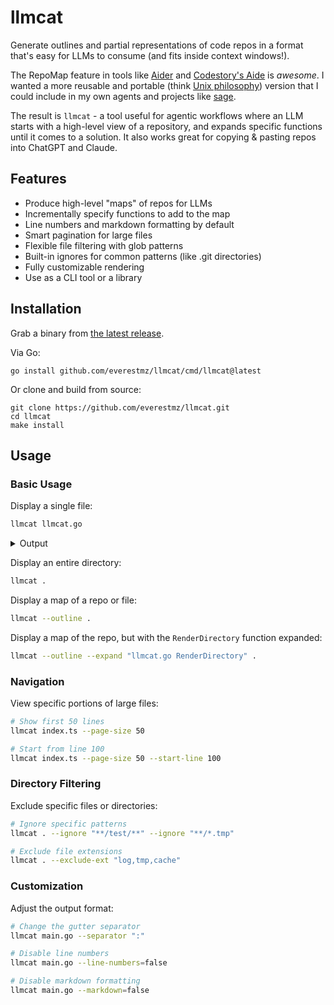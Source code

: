 # llmcat

Generate outlines and partial representations of code repos in a format that's easy for LLMs to consume (and fits inside context windows!).

The RepoMap feature in tools like [Aider](https://github.com/Aider-AI/aider) and [Codestory's Aide](https://github.com/codestoryai) is _awesome_. I wanted a more reusable and portable (think [Unix philosophy](http://www.catb.org/esr/writings/taoup/html/ch01s06.html)) version that I could include in my own agents and projects like [sage](https://github.com/everestmz/sage).

The result is `llmcat` - a tool useful for agentic workflows where an LLM starts with a high-level view of a repository, and expands specific functions until it comes to a solution. It also works great for copying & pasting repos into ChatGPT and Claude.

## Features

- Produce high-level "maps" of repos for LLMs
- Incrementally specify functions to add to the map
- Line numbers and markdown formatting by default
- Smart pagination for large files
- Flexible file filtering with glob patterns
- Built-in ignores for common patterns (like .git directories)
- Fully customizable rendering
- Use as a CLI tool or a library

## Installation

Grab a binary from [the latest release](https://github.com/everestmz/llmcat/releases).

Via Go:

```console
go install github.com/everestmz/llmcat/cmd/llmcat@latest
```

Or clone and build from source:

```console
git clone https://github.com/everestmz/llmcat.git
cd llmcat
make install
```

## Usage

### Basic Usage

Display a single file:
```bash
llmcat llmcat.go
```

<details>
<summary>Output</summary>
<br>

````
```llmcat.go (Lines 1-185 of 185)
1   | package llmcat
2   |
3   | import (
4   |   "fmt"
5   |   "io/fs"
6   |   "os"
7   |   "path/filepath"
8   |   "strings"
9   |
10  |   "github.com/gobwas/glob"
11  | )
12  |
13  | type RenderFileOptions struct {
14  |   OutputMarkdown  bool   `json:"output_markdown"`
15  |   ShowLineNumbers bool   `json:"hide_line_numbers"`
16  |   GutterSeparator string `json:"gutter_separator"`
17  |   PageSize        int    `json:"page_size"`
18  |   StartLine       int    `json:"start_line"`
19  |   ShowPageInfo    bool   `json:"show_page_info"`
20  | }
21  |
22  | func (ro *RenderFileOptions) SetDefaults() {
23  |   if ro.GutterSeparator == "" {
24  |           ro.GutterSeparator = "|"
25  |   }
26  |
27  |   if ro.PageSize == 0 {
28  |           ro.PageSize = 10000
29  |   }
30  |
31  |   if ro.StartLine < 1 {
32  |           ro.StartLine = 1
33  |   }
34  | }
35  |
36  | func RenderFile(filename, text string, options *RenderFileOptions) string {
37  |   outputLines := []string{}
38  |
39  |   options.SetDefaults()
40  |
41  |   lines := strings.Split(text, "\n")
42  |   totalLines := len(lines)
43  |
44  |   gutterWidth := len(fmt.Sprint(len(lines))) + 1 // add 1 line for a space before the separator
45  |
46  |   // Calculate page bounds
47  |   startIndex := options.StartLine - 1
48  |   endIndex := totalLines
49  |
50  |   if options.PageSize > 0 {
51  |           endIndex = startIndex + options.PageSize
52  |           if endIndex > totalLines {
53  |                   endIndex = totalLines
54  |           }
55  |   }
56  |
57  |   // Validate bounds
58  |   if startIndex >= totalLines {
59  |           startIndex = totalLines - 1
60  |           if startIndex < 0 {
61  |                   startIndex = 0
62  |           }
63  |           endIndex = totalLines
64  |   }
65  |
66  |   if options.OutputMarkdown {
67  |           header := fmt.Sprintf("```%s", filename)
68  |           if options.ShowPageInfo && options.PageSize > 0 {
69  |                   header += fmt.Sprintf(" (Lines %d-%d of %d)", startIndex+1, endIndex, totalLines)
70  |           }
71  |           outputLines = append(outputLines, header)
72  |   }
73  |
74  |   if startIndex > 0 {
75  |           marker := fmt.Sprintf("... (%d lines above) ...", startIndex)
76  |           if options.ShowLineNumbers {
77  |                   marker = fmt.Sprintf("%s%s %s", strings.Repeat(" ", gutterWidth), options.GutterSeparator, marke
78  |           }
79  |           outputLines = append(outputLines, marker)
80  |   }
81  |
82  |   for i, line := range lines[startIndex:endIndex] {
83  |           if options.ShowLineNumbers {
84  |                   lineNum := i + startIndex + 1
85  |                   padding := strings.Repeat(" ", gutterWidth-len(fmt.Sprint(lineNum)))
86  |                   line = fmt.Sprintf("%d%s%s %s", lineNum, padding, options.GutterSeparator, line)
87  |           }
88  |
89  |           outputLines = append(outputLines, line)
90  |   }
91  |
92  |   if endIndex < totalLines {
93  |           marker := fmt.Sprintf("... (%d lines below) ...", totalLines-endIndex)
94  |           if options.ShowLineNumbers {
95  |                   marker = fmt.Sprintf("%s%s %s", strings.Repeat(" ", gutterWidth), options.GutterSeparator, marke
96  |           }
97  |           outputLines = append(outputLines, marker)
98  |   }
99  |
100 |   if options.OutputMarkdown {
101 |           outputLines = append(outputLines, "```")
102 |   }
103 |
104 |   return strings.Join(outputLines, "\n")
105 | }
106 |
107 | // We should probably allow for glob-based ignores, extension-based ignores, and some other dir-based filters
108 | type RenderDirectoryOptions struct {
109 |   FileOptions   *RenderFileOptions `json:"file_options"`
110 |   IgnoreGlobs   []string           `json:"ignore_globs"`
111 |   compiledGlobs []glob.Glob
112 | }
113 |
114 | func (rdo *RenderDirectoryOptions) SetDefaults() error {
115 |   rdo.FileOptions.SetDefaults()
116 |
117 |   rdo.IgnoreGlobs = append(rdo.IgnoreGlobs, "**/.git/**")
118 |
119 |   for _, ignoreGlob := range rdo.IgnoreGlobs {
120 |           g, err := glob.Compile(ignoreGlob)
121 |           if err != nil {
122 |                   return err
123 |           }
124 |
125 |           rdo.compiledGlobs = append(rdo.compiledGlobs, g)
126 |   }
127 |
128 |   return nil
129 | }
130 |
131 | func RenderDirectory(dirName string, options *RenderDirectoryOptions) (string, error) {
132 |   var files []string
133 |
134 |   err := options.SetDefaults()
135 |   if err != nil {
136 |           return "", err
137 |   }
138 |
139 |   dirName, err = filepath.Abs(dirName)
140 |   if err != nil {
141 |           return "", err
142 |   }
143 |
144 |   err = filepath.WalkDir(dirName, func(path string, d fs.DirEntry, err error) error {
145 |           for _, ignoreGlob := range options.compiledGlobs {
146 |                   if ignoreGlob.Match(path) {
147 |                           return nil
148 |                   }
149 |           }
150 |
151 |           info, err := d.Info()
152 |           if err != nil {
153 |                   return err
154 |           }
155 |
156 |           if info.IsDir() {
157 |                   return nil
158 |           }
159 |
160 |           // Check if file has execute permission using file mode bits
161 |           if info.Mode()&0111 != 0 {
162 |                   return nil
163 |           }
164 |
165 |           text, err := os.ReadFile(path)
166 |           if err != nil {
167 |                   return err
168 |           }
169 |
170 |           relPath, err := filepath.Rel(dirName, path)
171 |           if err != nil {
172 |                   return err
173 |           }
174 |           files = append(files, RenderFile(relPath, string(text), options.FileOptions))
175 |
176 |           return nil
177 |   })
178 |
179 |   if err != nil {
180 |           return "", err
181 |   }
182 |
183 |   return strings.Join(files, "\n\n"), nil
184 | }
185 |
```
````
</details>

Display an entire directory:
```bash
llmcat .
```

Display a map of a repo or file:
```bash
llmcat --outline .
```

Display a map of the repo, but with the `RenderDirectory` function expanded:
```bash
llmcat --outline --expand "llmcat.go RenderDirectory" .
```

### Navigation

View specific portions of large files:
```bash
# Show first 50 lines
llmcat index.ts --page-size 50

# Start from line 100
llmcat index.ts --page-size 50 --start-line 100
```

### Directory Filtering

Exclude specific files or directories:
```bash
# Ignore specific patterns
llmcat . --ignore "**/test/**" --ignore "**/*.tmp"

# Exclude file extensions
llmcat . --exclude-ext "log,tmp,cache"
```

### Customization

Adjust the output format:
```bash
# Change the gutter separator
llmcat main.go --separator ":"

# Disable line numbers
llmcat main.go --line-numbers=false

# Disable markdown formatting
llmcat main.go --markdown=false
```
